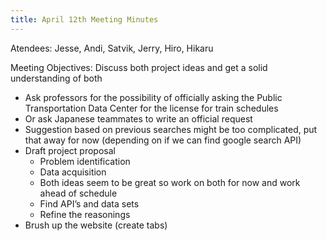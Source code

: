 ```yaml
---
title: April 12th Meeting Minutes
---
```


Atendees: Jesse, Andi, Satvik, Jerry, Hiro, Hikaru

Meeting Objectives: Discuss both project ideas and get a solid understanding of both


- Ask professors for the possibility of officially asking the Public Transportation Data Center for the license for train schedules 
- Or ask Japanese teammates to write an official request 
- Suggestion based on previous searches might be too complicated, put that away for now (depending on if we can find google search API)
- Draft project proposal
    - Problem identification
    - Data acquisition
    - Both ideas seem to be great so work on both for now and work ahead of schedule
    - Find API’s and data sets
    - Refine the reasonings
- Brush up the website (create tabs)
